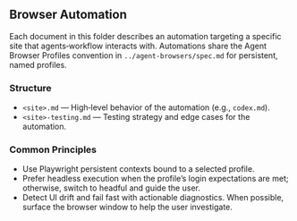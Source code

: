 ## Browser Automation

Each document in this folder describes an automation targeting a specific site
that agents‑workflow interacts with. Automations share the Agent Browser
Profiles convention in `../agent-browsers/spec.md` for persistent, named
profiles.

### Structure

- `<site>.md` — High‑level behavior of the automation (e.g., `codex.md`).
- `<site>-testing.md` — Testing strategy and edge cases for the automation.

### Common Principles

- Use Playwright persistent contexts bound to a selected profile.
- Prefer headless execution when the profile’s login expectations are met;
  otherwise, switch to headful and guide the user.
- Detect UI drift and fail fast with actionable diagnostics. When possible,
  surface the browser window to help the user investigate.
